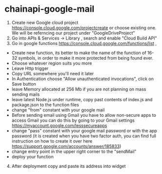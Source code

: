 # chainapi-google-mail

1) Create new Google cloud project https://console.cloud.google.com/projectcreate or choose existing one. We will be referncing our project under "GoogleDriveProject"
2) Go into  APIs & Services -> Library , search and enable "Cloud Build API"
3) Go in google functions https://console.cloud.google.com/functions/list ,
- Create new function, its better to make the name of the function of 16-32 symbols, in order to make it more protected from being found ever.
- Choose whatever region suits you more
- Leave Http trigger
- Copy URL somewhere you'll need it later
- In Authentication choose "Allow unauthenticated invocations", click on Save button
- leave Memory allocated at 256 Mb if you are not planning on mass sending mails
- leave latest Node.js under runtime, copy past contents of index.js and package.json to the function files
- change "from" constant with your google mail
- Before sending email using Gmail you have to allow non-secure apps to access Gmail you can do this by going to your Gmail settings https://myaccount.google.com/lesssecureapps
- change "pass" constant with your google mail password or with the app password (it is created when you have two factor auth, you can find full instruction on how to create it over here https://support.google.com/accounts/answer/185833)
- change entry point in the upper right corner to the "sendMail"
- deploy your function
4) After deployment copy and paste its address into widget

